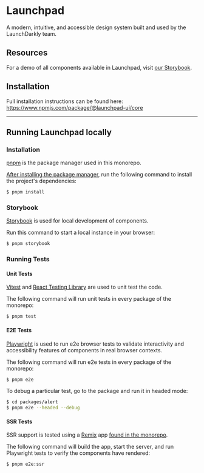 # Launchpad

A modern, intuitive, and accessible design system built and used by the LaunchDarkly team.

## Resources

For a demo of all components available in Launchpad, visit [our Storybook](https://main--626696a2018c1f004a1cde86.chromatic.com/).

## Installation

Full installation instructions can be found here: https://www.npmjs.com/package/@launchpad-ui/core

---

## Running Launchpad locally

### Installation

[pnpm](https://pnpm.io/) is the package manager used in this monorepo.

[After installing the package manager](https://pnpm.io/installation), run the following command to install the project's dependencies:

```sh
$ pnpm install
```

### Storybook

[Storybook](https://storybook.js.org/) is used for local development of components.

Run this command to start a local instance in your browser:

```sh
$ pnpm storybook
```

### Running Tests

#### Unit Tests

[Vitest](https://vitest.dev/) and [React Testing Library](https://testing-library.com/docs/react-testing-library/intro/) are used to unit test the code.

The following command will run unit tests in every package of the monorepo:

```sh
$ pnpm test
```

#### E2E Tests

[Playwright](https://playwright.dev/) is used to run e2e browser tests to validate interactivity and accessibility features of components in real browser contexts.

The following command will run e2e tests in every package of the monorepo:

```sh
$ pnpm e2e
```

To debug a particular test, go to the package and run it in headed mode:

```sh
$ cd packages/alert
$ pnpm e2e --headed --debug
```

#### SSR Tests

SSR support is tested using a [Remix](https://remix.run/) app [found in the monorepo](./apps/remix/README.md).

The following command will build the app, start the server, and run Playwright tests to verify the components have rendered:

```sh
$ pnpm e2e:ssr
```
